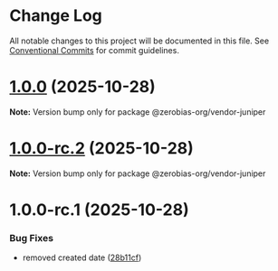 # Change Log

All notable changes to this project will be documented in this file.
See [Conventional Commits](https://conventionalcommits.org) for commit guidelines.

# [1.0.0](https://github.com/zerobias-org/vendor/compare/@zerobias-org/vendor-juniper@1.0.0-rc.2...@zerobias-org/vendor-juniper@1.0.0) (2025-10-28)

**Note:** Version bump only for package @zerobias-org/vendor-juniper





# [1.0.0-rc.2](https://github.com/zerobias-org/vendor/compare/@zerobias-org/vendor-juniper@1.0.0-rc.1...@zerobias-org/vendor-juniper@1.0.0-rc.2) (2025-10-28)

**Note:** Version bump only for package @zerobias-org/vendor-juniper





# 1.0.0-rc.1 (2025-10-28)


### Bug Fixes

* removed created date ([28b11cf](https://github.com/zerobias-org/vendor/commit/28b11cf2563e9cdadd4b1dc83edd60d2fcd01df0))
